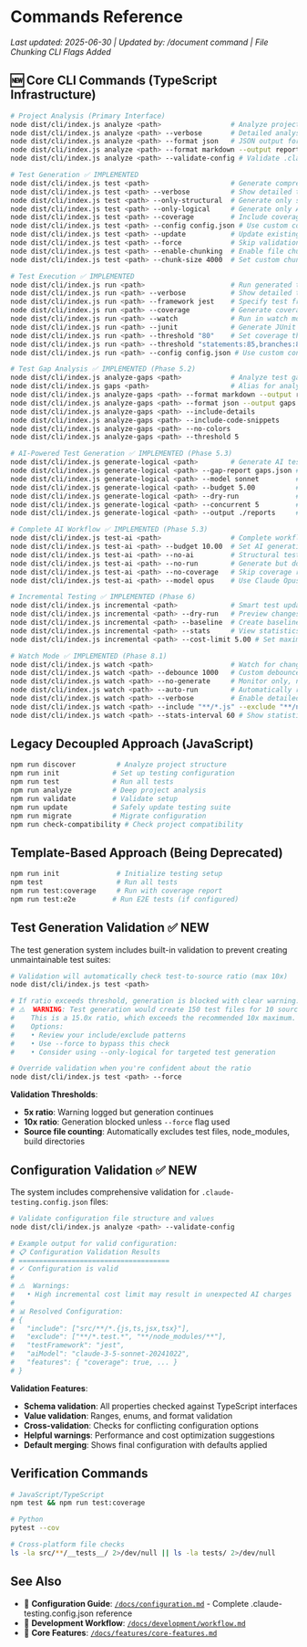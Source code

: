 # Commands Reference

*Last updated: 2025-06-30 | Updated by: /document command | File Chunking CLI Flags Added*

## 🆕 Core CLI Commands (TypeScript Infrastructure)
```bash
# Project Analysis (Primary Interface)
node dist/cli/index.js analyze <path>                 # Analyze project structure and frameworks
node dist/cli/index.js analyze <path> --verbose       # Detailed analysis output
node dist/cli/index.js analyze <path> --format json   # JSON output for integration
node dist/cli/index.js analyze <path> --format markdown --output report.md # Generate markdown report
node dist/cli/index.js analyze <path> --validate-config # Validate .claude-testing.config.json

# Test Generation ✅ IMPLEMENTED
node dist/cli/index.js test <path>                    # Generate comprehensive tests (structural)
node dist/cli/index.js test <path> --verbose          # Show detailed test generation information
node dist/cli/index.js test <path> --only-structural  # Generate only structural tests (default)
node dist/cli/index.js test <path> --only-logical     # Generate only AI-powered tests ✅ IMPLEMENTED
node dist/cli/index.js test <path> --coverage         # Include coverage analysis
node dist/cli/index.js test <path> --config config.json # Use custom configuration
node dist/cli/index.js test <path> --update           # Update existing tests (don't skip)
node dist/cli/index.js test <path> --force            # Skip validation checks (e.g., test-to-source ratio)
node dist/cli/index.js test <path> --enable-chunking  # Enable file chunking for large files (default: true)
node dist/cli/index.js test <path> --chunk-size 4000  # Set custom chunk size in tokens (default: 3500)

# Test Execution ✅ IMPLEMENTED
node dist/cli/index.js run <path>                     # Run generated tests
node dist/cli/index.js run <path> --verbose           # Show detailed test execution information
node dist/cli/index.js run <path> --framework jest    # Specify test framework (jest, pytest)
node dist/cli/index.js run <path> --coverage          # Generate coverage reports
node dist/cli/index.js run <path> --watch             # Run in watch mode
node dist/cli/index.js run <path> --junit             # Generate JUnit XML reports
node dist/cli/index.js run <path> --threshold "80"    # Set coverage threshold
node dist/cli/index.js run <path> --threshold "statements:85,branches:80" # Detailed thresholds
node dist/cli/index.js run <path> --config config.json # Use custom configuration

# Test Gap Analysis ✅ IMPLEMENTED (Phase 5.2)
node dist/cli/index.js analyze-gaps <path>            # Analyze test gaps with enhanced reporting
node dist/cli/index.js gaps <path>                    # Alias for analyze-gaps
node dist/cli/index.js analyze-gaps <path> --format markdown --output report.md # Markdown report
node dist/cli/index.js analyze-gaps <path> --format json --output gaps.json     # JSON schema output
node dist/cli/index.js analyze-gaps <path> --include-details                    # Detailed gap breakdown
node dist/cli/index.js analyze-gaps <path> --include-code-snippets              # Include code context
node dist/cli/index.js analyze-gaps <path> --no-colors                          # Disable terminal colors
node dist/cli/index.js analyze-gaps <path> --threshold 5                        # Set complexity threshold

# AI-Powered Test Generation ✅ IMPLEMENTED (Phase 5.3)
node dist/cli/index.js generate-logical <path>        # Generate AI tests from gap analysis
node dist/cli/index.js generate-logical <path> --gap-report gaps.json # Use existing gap report
node dist/cli/index.js generate-logical <path> --model sonnet         # Choose Claude model
node dist/cli/index.js generate-logical <path> --budget 5.00          # Set cost limit
node dist/cli/index.js generate-logical <path> --dry-run              # Preview without generating
node dist/cli/index.js generate-logical <path> --concurrent 5         # Set concurrent processes
node dist/cli/index.js generate-logical <path> --output ./reports     # Save reports to directory

# Complete AI Workflow ✅ IMPLEMENTED (Phase 5.3)
node dist/cli/index.js test-ai <path>                 # Complete workflow with AI enhancement
node dist/cli/index.js test-ai <path> --budget 10.00  # Set AI generation budget
node dist/cli/index.js test-ai <path> --no-ai         # Structural tests only
node dist/cli/index.js test-ai <path> --no-run        # Generate but don't execute
node dist/cli/index.js test-ai <path> --no-coverage   # Skip coverage reporting
node dist/cli/index.js test-ai <path> --model opus    # Use Claude Opus for complex tests

# Incremental Testing ✅ IMPLEMENTED (Phase 6)
node dist/cli/index.js incremental <path>             # Smart test updates based on Git changes
node dist/cli/index.js incremental <path> --dry-run   # Preview changes without executing
node dist/cli/index.js incremental <path> --baseline  # Create baseline for future comparisons
node dist/cli/index.js incremental <path> --stats     # View statistics and history
node dist/cli/index.js incremental <path> --cost-limit 5.00 # Set maximum cost for updates

# Watch Mode ✅ IMPLEMENTED (Phase 8.1)
node dist/cli/index.js watch <path>                   # Watch for changes and update tests automatically
node dist/cli/index.js watch <path> --debounce 1000   # Custom debounce delay (ms)
node dist/cli/index.js watch <path> --no-generate     # Monitor only, no test generation
node dist/cli/index.js watch <path> --auto-run        # Automatically run tests after generation
node dist/cli/index.js watch <path> --verbose         # Enable detailed logging
node dist/cli/index.js watch <path> --include "**/*.js" --exclude "**/node_modules/**" # Custom patterns
node dist/cli/index.js watch <path> --stats-interval 60 # Show statistics every 60 seconds
```

## Legacy Decoupled Approach (JavaScript)
```bash
npm run discover          # Analyze project structure
npm run init             # Set up testing configuration
npm run test             # Run all tests
npm run analyze          # Deep project analysis
npm run validate         # Validate setup
npm run update           # Safely update testing suite
npm run migrate          # Migrate configuration
npm run check-compatibility # Check project compatibility
```

## Template-Based Approach (Being Deprecated)
```bash
npm run init              # Initialize testing setup
npm test                  # Run all tests
npm run test:coverage     # Run with coverage report
npm run test:e2e         # Run E2E tests (if configured)
```

## Test Generation Validation ✅ NEW

The test generation system includes built-in validation to prevent creating unmaintainable test suites:

```bash
# Validation will automatically check test-to-source ratio (max 10x)
node dist/cli/index.js test <path>

# If ratio exceeds threshold, generation is blocked with clear warning:
# ⚠️  WARNING: Test generation would create 150 test files for 10 source files
#    This is a 15.0x ratio, which exceeds the recommended 10x maximum.
#    Options:
#    • Review your include/exclude patterns
#    • Use --force to bypass this check
#    • Consider using --only-logical for targeted test generation

# Override validation when you're confident about the ratio
node dist/cli/index.js test <path> --force
```

**Validation Thresholds**:
- **5x ratio**: Warning logged but generation continues
- **10x ratio**: Generation blocked unless `--force` flag used
- **Source file counting**: Automatically excludes test files, node_modules, build directories

## Configuration Validation ✅ NEW

The system includes comprehensive validation for `.claude-testing.config.json` files:

```bash
# Validate configuration file structure and values
node dist/cli/index.js analyze <path> --validate-config

# Example output for valid configuration:
# 📋 Configuration Validation Results
# =====================================
# ✓ Configuration is valid
# 
# ⚠️  Warnings:
#   • High incremental cost limit may result in unexpected AI charges
# 
# 📊 Resolved Configuration:
# {
#   "include": ["src/**/*.{js,ts,jsx,tsx}"],
#   "exclude": ["**/*.test.*", "**/node_modules/**"],
#   "testFramework": "jest",
#   "aiModel": "claude-3-5-sonnet-20241022",
#   "features": { "coverage": true, ... }
# }
```

**Validation Features**:
- **Schema validation**: All properties checked against TypeScript interfaces
- **Value validation**: Ranges, enums, and format validation
- **Cross-validation**: Checks for conflicting configuration options
- **Helpful warnings**: Performance and cost optimization suggestions
- **Default merging**: Shows final configuration with defaults applied

## Verification Commands
```bash
# JavaScript/TypeScript
npm test && npm run test:coverage

# Python
pytest --cov

# Cross-platform file checks
ls -la src/**/__tests__/ 2>/dev/null || ls -la tests/ 2>/dev/null
```

## See Also
- 📖 **Configuration Guide**: [`/docs/configuration.md`](../configuration.md) - Complete .claude-testing.config.json reference
- 📖 **Development Workflow**: [`/docs/development/workflow.md`](../development/workflow.md)
- 📖 **Core Features**: [`/docs/features/core-features.md`](../features/core-features.md)